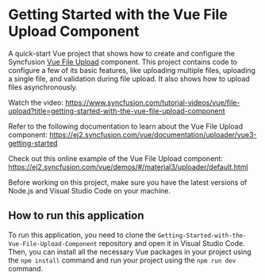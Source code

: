 # Getting Started with the Vue File Upload Component

A quick-start Vue project that shows how to create and configure the Syncfusion [Vue File Upload](https://www.syncfusion.com/vue-components/vue-file-upload?utm_source=github&utm_medium=listing&utm_campaign=tutorial-videos-vue-file-upload-gettingstarted-sample) component. This project contains code to configure a few of its basic features, like uploading multiple files, uploading a single file, and validation during file upload. It also shows how to upload files asynchronously.

Watch the video: https://www.syncfusion.com/tutorial-videos/vue/file-upload?title=getting-started-with-the-vue-file-upload-component 

Refer to the following documentation to learn about the Vue File Upload component: https://ej2.syncfusion.com/vue/documentation/uploader/vue3-getting-started 

Check out this online example of the Vue File Upload component: https://ej2.syncfusion.com/vue/demos/#/material3/uploader/default.html 

Before working on this project, make sure you have the latest versions of Node.js and Visual Studio Code on your machine.

## How to run this application
To run this application, you need to clone the `Getting-Started-with-the-Vue-File-Upload-Component` repository and open it in Visual Studio Code. Then, you can install all the necessary Vue packages in your project using the `npm install` command and run your project using the `npm run dev` command.
